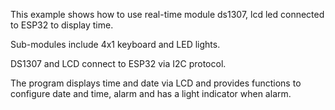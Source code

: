 This example shows how to use real-time module ds1307, lcd led connected to ESP32 to display time. 

Sub-modules include 4x1 keyboard and LED lights.

DS1307 and LCD connect to ESP32 via I2C protocol. 

The program displays time and date via LCD and provides functions to configure date and time, alarm and has a light indicator when alarm.
